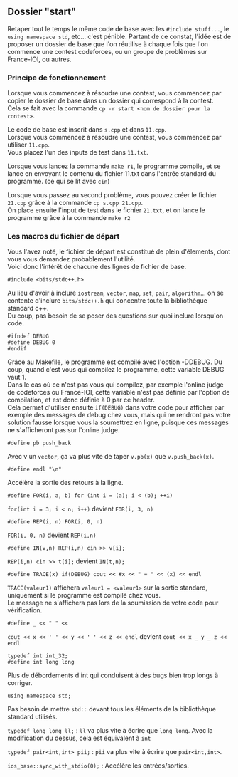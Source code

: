 ## Dossier "start"

Retaper tout le temps le même code de base avec les `#include stuff...`, le `using namespace std`, etc... c'est pénible. 
Partant de ce constat, l'idée est de proposer un dossier de base que l'on réutilise à chaque fois
que l'on commence une contest codeforces, ou un groupe de problèmes sur France-IOI, ou autres.

### Principe de fonctionnement

Lorsque vous commencez à résoudre une contest, vous commencez par copier le dossier de base dans un dossier qui correspond
à la contest.  
Cela se fait avec la commande `cp -r start <nom de dossier pour la contest>`.

Le code de base est inscrit dans `s.cpp` et dans `11.cpp`.  
Lorsque vous commencez à résoudre une contest, vous commencez par utiliser `11.cpp`.  
Vous placez l'un des inputs de test dans `11.txt`.  

Lorsque vous lancez la commande `make r1`, le programme compile, et se lance en envoyant le contenu du fichier 11.txt
dans l'entrée standard du programme. (ce qui se lit avec `cin`)

Lorsque vous passez au second problème, vous pouvez créer le fichier `21.cpp` grâce à la commande `cp s.cpp 21.cpp`.  
On place ensuite l'input de test dans le fichier `21.txt`, et on lance le programme grâce à la commande `make r2`

### Les macros du fichier de départ

Vous l'avez noté, le fichier de départ est constitué de plein d'élements, dont vous vous demandez probablement l'utilité.  
Voici donc l'intérêt de chacune des lignes de fichier de base.


```
#include <bits/stdc++.h>
```
Au lieu d'avoir à inclure `iostream`, `vector`, `map`, `set`, `pair`, `algorithm`...
on se contente d'inclure `bits/stdc++.h` qui concentre toute la bibliothèque standard c++.  
Du coup, pas besoin de se poser des questions sur quoi inclure lorsqu'on code.

```
#ifndef DEBUG
#define DEBUG 0
#endif
```
Grâce au Makefile, le programme est compilé avec l'option -DDEBUG. Du coup, quand c'est vous qui compilez le programme,
cette variable DEBUG vaut 1.  
Dans le cas où ce n'est pas vous qui compilez, par exemple l'online judge de codeforces ou
France-IOI, cette variable n'est pas définie par l'option de compilation, et est donc définie à 0 par ce header.  
Cela permet d'utiliser ensuite `if(DEBUG)` dans votre code pour afficher par exemple des messages de debug chez vous,
mais qui ne rendront pas votre solution fausse lorsque vous la soumettrez en ligne, puisque ces messages ne s'afficheront
pas sur l'online judge.

```
#define pb push_back
```
Avec v un `vector`, ça va plus vite de taper `v.pb(x)` que `v.push_back(x)`.

```
#define endl "\n"
```
Accélère la sortie des retours à la ligne.

```
#define FOR(i, a, b) for (int i = (a); i < (b); ++i)
```
`for(int i = 3; i < n; i++)` devient `FOR(i, 3, n)`

```
#define REP(i, n) FOR(i, 0, n)
```
`FOR(i, 0, n)` devient `REP(i,n)`

```
#define IN(v,n) REP(i,n) cin >> v[i];
```
`REP(i,n) cin >> t[i];` devient `IN(t,n);`

```
#define TRACE(x) if(DEBUG) cout << #x << " = " << (x) << endl
```
`TRACE(valeur1)` affichera `valeur1 = <valeur1>` sur la sortie standard, uniquement si le programme est compilé chez vous.  
Le message ne s'affichera pas lors de la soumission de votre code pour vérification.

```
#define _ << " " <<
```
`cout << x << ' ' << y << ' ' << z << endl` devient `cout << x _ y _ z << endl`

```
typedef int int_32;
#define int long long
```
Plus de débordements d'int qui conduisent à des bugs bien trop longs à corriger.

```
using namespace std;
```
Pas besoin de mettre `std::` devant tous les éléments de la bibliothèque standard utilisés.

`typedef long long ll;` : `ll` va plus vite à écrire que `long long`. Avec la modification du dessus, cela est équivalent à `int`

`typedef pair<int,int> pii;` : `pii` va plus vite à écrire que `pair<int,int>`.

`ios_base::sync_with_stdio(0);` : Accélère les entrées/sorties.
